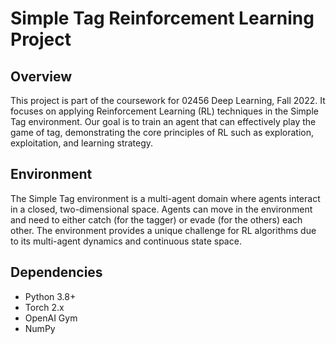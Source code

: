 # Simple Tag Reinforcement Learning Project

## Overview
This project is part of the coursework for 02456 Deep Learning, Fall 2022. It focuses on applying Reinforcement Learning (RL) techniques in the Simple Tag environment. Our goal is to train an agent that can effectively play the game of tag, demonstrating the core principles of RL such as exploration, exploitation, and learning strategy.

## Environment
The Simple Tag environment is a multi-agent domain where agents interact in a closed, two-dimensional space. Agents can move in the environment and need to either catch (for the tagger) or evade (for the others) each other. The environment provides a unique challenge for RL algorithms due to its multi-agent dynamics and continuous state space.

## Dependencies
- Python 3.8+
- Torch 2.x
- OpenAI Gym
- NumPy
